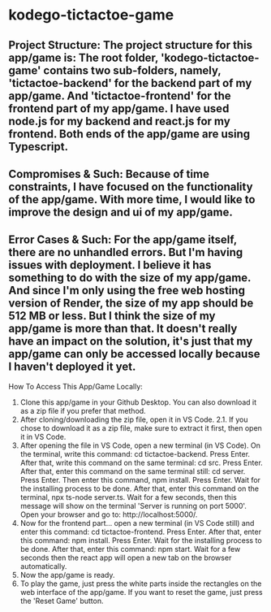 # kodego-tictactoe-game
Project Structure:
The project structure for this app/game is:
The root folder, 'kodego-tictactoe-game' contains two sub-folders, namely, 'tictactoe-backend' for the backend part of my app/game. And 'tictactoe-frontend' for the frontend part of my app/game. I have used node.js for my backend and react.js for my frontend. Both ends of the app/game are using Typescript.
---
Compromises & Such:
Because of time constraints, I have focused on the functionality of the app/game. With more time, I would like to improve the design and ui of my app/game.
---
Error Cases & Such:
For the app/game itself, there are no unhandled errors. But I'm having issues with deployment. I believe it has something to do with the size of my app/game. And since I'm only using the free web hosting version of Render, the size of my app should be 512 MB or less. But I think the size of my app/game is more than that. It doesn't really have an impact on the solution, it's just that my app/game can only be accessed locally because I haven't deployed it yet.
---
How To Access This App/Game Locally:
1. Clone this app/game in your Github Desktop. You can also download it as a zip file if you prefer that method.
2. After cloning/downloading the zip file, open it in VS Code.
2.1. If you chose to download it as a zip file, make sure to extract it first, then open it in VS Code.
3. After opening the file in VS Code, open a new terminal (in VS Code). On the terminal, write this command: cd tictactoe-backend. Press Enter. After that, write this command on the same terminal: cd src. Press Enter. After that, enter this command on the same terminal still: cd server. Press Enter. Then enter this command, npm install. Press Enter. Wait for the installing process to be done. After that, enter this command on the terminal, npx ts-node server.ts. Wait for a few seconds, then this message will show on the terminal 'Server is running on port 5000'. Open your browser and go to: http://localhost:5000/.
4. Now for the frontend part... open a new terminal (in VS Code still) and enter this command: cd tictactoe-frontend. Press Enter. After that, enter this command: npm install. Press Enter. Wait for the installing process to be done. After that, enter this command: npm start. Wait for a few seconds then the react app will open a new tab on the browser automatically.
5. Now the app/game is ready.
6. To play the game, just press the white parts inside the rectangles on the web interface of the app/game. If you want to reset the game, just press the 'Reset Game' button.
